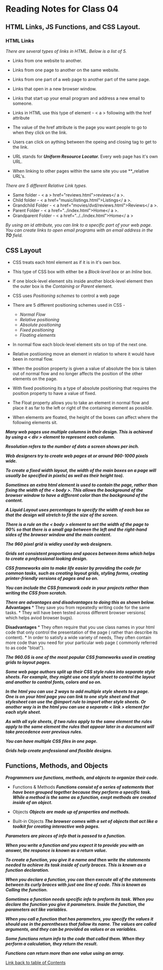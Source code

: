 # Reading Notes for Class 04

## HTML Links, JS Functions, and CSS Layout.

  ### HTML Links
  *There are several types of links in HTML. Below is a list of 5.*

  * Links from one website to another.
  * Links from one page to another on the same website.
  * Links from one part of a web page to another part of the same page.
  * Links that open in a new browser window.
  * Links that start up your email program and address a new email to someone.

  * Links in HTML use this type of element - < a > following with the href attribute
  * The value of the href attribute is the page you want people to go to when they click on the link.
  * Users can click on aything between the opeing and closing tag to get to the link.
  * URL stands for **_Uniform Resource Locator._** Every web page has it's own URL.
  * When linking to other pages within the same site you use **_relative URL's.
  
  *There are 5 different Relative Link types.*
  * Same folder -  < a > href="reviews.html">reviews</ a >.
  * Child folder - < a href="music/listings.html">Listings</ a >.
  * Grandchild Folder - < a href="movies/dvd/reviews.html">Reviews</ a >.
  * Parent Folder - < a href="../index.html">Home</ a >.
  * Grandparent Folder - < a href="../../index.html">Home</ a >

  *By using an id attribute, you can link to a specific part of your web page.*
  *You can create links to open email programs with an email address in the **TO** field.*

  ## CSS Layout

  * CSS treats each html element as if it is in it's own box.
  * This type of CSS box with either be a *Block-level box* or an *Inline* box.
  * If one block-level element sits inside another block-level element then the outer box is the *Containing* or *Parent* element.
  * CSS uses *Positioning schemes* to control a web page
  * There are 5 different positioning schemes used in CSS - 
    * *Normal Flow*
    * *Relative positioning*
    * *Absolute positioning*
    * *Fixed positioning*
    * *Floating elements*

  * In normal flow each block-level element sits on top of the next one.
  * Relative postiioning move an element in relation to where it would have been in normal flow.
  * When the position property is given a value of absolute the box is taken out of normal flow and no longer affects the position of the other elements on the page.
  * With fixed positioning its a type of absolute positioning that requires the position property to have a value of fixed.
  * The Float property allows you to take an element in normal flow and place it as far to the left or right of the containing element as possible.
  * When elements are floated, the height of the boxes can affect where the following elements sit.

  **_Many web pages use multiple columns in their design. This is achieved by using a < div > element to represent each column._**
  
  **_Resolution refers to the number of dots a screen shows per inch._**   

  **_Web designers try to create web pages at or around 960-1000 pixels wide._**

  **_To create a fixed width layout, the width of the main boxes on a page will usually be specified in pixels( as well as their height too)._**

  **_Sometimes an extra html element is used to contain the page, rather than fixing the width of the < body >. This allows the background of the browser window to have a different color than the background of the content._**

  **_A *Liquid Layout* uses percentages to specify the width of each box so that the design will stretch to fit the size of the screen._**

  **_There is a rule on the < body > element to set the width of the page to 90% so that there is a small gap between the left and the right-hand sides of the browser window and the main content._**

  **_The 960 pixel grid is widley used by web designers._**

  **_Grids set consistent proportions and spaces between items which helps to create a professional looking design._**

  **_CSS frameworks aim to make life easier by providing the code for common tasks, such as creating layout grids, styling forms, creating printer-friendly versions of pages and so on._**

  **_You can include the CSS framework code in your projects rather than writing the CSS from scratch._**

  **_There are advantages and disadvantages to doing this as shown below._**
   **Advantages**
      * They save you from repeatedly writing code for the same tasks.
      * They will have been tested across different browser versions( which helps aviod browser bugs).
    
  **Disadvantages**
      * They often require that you use class names in your html code that only control the presentation of the page ( rather than describe its content).
      * In order to satisfy a wide variety of needs, They often contain more code than you need for your particular web page ( commonly referred to as code "bloat").

**_The **_960.GS_** is one of the most popular CSS frameworks used in creating grids to layout pages._**

**_Some web page authors split up their CSS style rules into separate style sheets. For example, they might use one style sheet to control the layout and another to control fonts, colors and so on._**

**_In the html you can use 2 ways to add multiple style sheets to a page. One is on your html page you can link to one style sheet and that stylesheet can use the @import rule to import other style sheets. Or another way is in the html you can use a separate < link > element for each style sheet._**

**_As with all syle sheets, if two rules apply to the same element the rules apply to the same element the rules that appear later in a document will take precedence over previous rules._**

**_You can have multiple CSS files in one page._**

**_Grids help create professional and flexible designs._**

## **Functions, Methods, and Objects**

**_Programmers use functions, methods, and objects to organize their code._**

  * Functions & Methods
  **_Functions consist of a series of satements that have been grouped together because they perform a specific task. While a method is the same as a function, exept methods are created inside of an object._**

  * Objects
  **_Objects are made up of properties and methods._**

  * Built-in Objects
  **_The browser comes with a set of objects that act like a toolkit for creating interactive web pages._**

**_Parameters are pieces of info that is passed to a function._**

**_When you write a function and you expect it to provide you with an answer, the responce is known as a return value._**

**_To create a function, you give it a name and then write the statements needed to achieve its task inside of curly braces. This is known as a function declaration._**

**_When you declare a function, you can then execute all of the statements between its curly braces with just one line of code. This is known as Calling the function._**

**_Sometimes a function needs specific info to preform its task. When you declare the function you give it parameters. Inside the function, the parameters act like variables._**

**_When you call a function that has parameters, you specify the values it should use in the parentheses that follow its name. The values are called *arguments,* and they can be provided as values or as variables._**

**_Some functions return info to the code that called them. When they perform a calculation, they return the result._**

**_Functions can return more than one value using an array._**


[Link back to table of Contents](README.md)